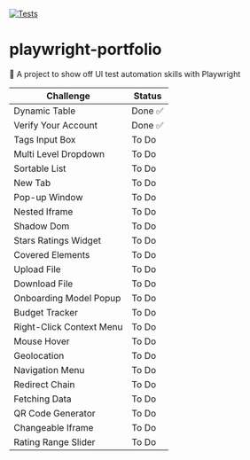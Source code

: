 [![Tests](https://github.com/lucashdoa/playwright-portfolio/actions/workflows/playwright.yml/badge.svg?branch=main)](https://github.com/lucashdoa/playwright-portfolio/actions/workflows/playwright.yml)

# playwright-portfolio
📌 A project to show off UI test automation skills with Playwright

| Challenge                | Status |
| ------------------------ | ------ |
| Dynamic Table            | Done ✅ |
| Verify Your Account      | Done ✅ |
| Tags Input Box           | To Do  |
| Multi Level Dropdown     | To Do  |
| Sortable List            | To Do  |
| New Tab                  | To Do  |
| Pop-up Window            | To Do  |
| Nested Iframe            | To Do  |
| Shadow Dom               | To Do  |
| Stars Ratings Widget     | To Do  |
| Covered Elements         | To Do  |
| Upload File              | To Do  |
| Download File            | To Do  |
| Onboarding Model Popup   | To Do  |
| Budget Tracker           | To Do  |
| Right-Click Context Menu | To Do  |
| Mouse Hover              | To Do  |
| Geolocation              | To Do  |
| Navigation Menu          | To Do  |
| Redirect Chain           | To Do  |
| Fetching Data            | To Do  |
| QR Code Generator        | To Do  |
| Changeable Iframe        | To Do  |
| Rating Range Slider      | To Do  |
